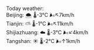 Today weather:  
Beijing: 🌨  🌡️-3°C 🌬️↖7km/h  
Tianjin: ⛅️  🌡️-1°C 🌬️↖11km/h  
Shijiazhuang: ☁️   🌡️-3°C 🌬️↙4km/h  
Tangshan: ☀️   🌡️-2°C 🌬️↑1km/h  
